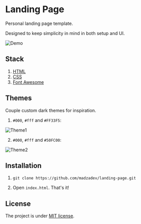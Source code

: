 # Landing Page

Personal landing page template.

Designed to keep simplicity in mind in both setup and UI.

![Demo](https://i.imgur.com/bNMeNsv.png)

## Stack

1. [HTML](https://developer.mozilla.org/en-US/docs/Web/HTML)
2. [CSS](https://developer.mozilla.org/en-US/docs/Web/CSS)
3. [Font Awesome](https://fontawesome.com/)

## Themes

Couple custom dark themes for inspiration.

1. `#000`, `#fff` and `#FF33F5`:

![Theme1](https://i.imgur.com/StYO8wk.png)

2. `#000`, `#fff` and `#50FC00`:

![Theme2](https://i.imgur.com/b6rjiQE.png?2)
   
## Installation

1. `git clone https://github.com/madzadev/landing-page.git`

2. Open `index.html`. That's it!

## License

The project is under [MIT license](https://choosealicense.com/licenses/mit/).